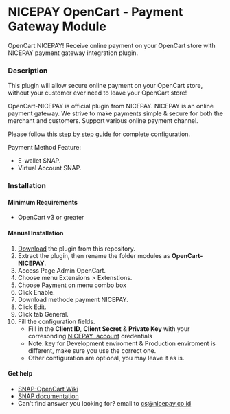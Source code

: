 # NICEPAY OpenCart - Payment Gateway Module

OpenCart NICEPAY!
Receive online payment on your OpenCart store with NICEPAY payment gateway integration plugin.

### Description

This plugin will allow secure online payment on your OpenCart store, without your customer ever need to leave your OpenCart store!

OpenCart-NICEPAY is official plugin from NICEPAY. NICEPAY is an online payment gateway. We strive to make payments simple & secure for both the merchant and customers. Support various online payment channel.

Please follow [this step by step guide](https://docs.nicepay.co.id/opencart) for complete configuration.

Payment Method Feature:

- E-wallet SNAP.
- Virtual Account SNAP.

### Installation

#### Minimum Requirements

- OpenCart v3 or greater

#### Manual Installation

1. [Download](../../archive/master.zip) the plugin from this repository.
2. Extract the plugin, then rename the folder modules as **OpenCart-NICEPAY**.
3. Access Page Admin OpenCart.
4. Choose menu Extensions > Extenstions.
5. Choose Payment on menu combo box
6. Click Enable.
7. Download methode payment NICEPAY.
8. Click Edit.
9. Click tab General.
10. Fill the configuration fields.
    - Fill in the **Client ID**, **Client Secret** & **Private Key** with your corresonding [NICEPAY&nbsp; account](https://bo.nicepay.co.id/) credentials
    - Note: key for Development enviroment & Production enviroment is different, make sure you use the correct one.
    - Other configuration are optional, you may leave it as is.

#### Get help

- [SNAP-OpenCart Wiki](https://docs.nicepay.co.id/opencart)
- [SNAP documentation](https://docs.nicepay.co.id)
- Can't find answer you looking for? email to [cs@nicepay.co.id](mailto:cs@nicepay.co.id)
